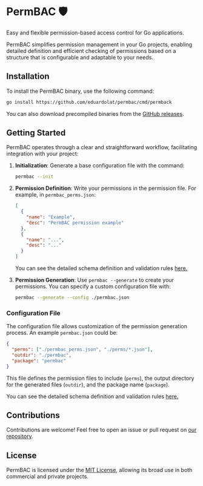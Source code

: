 # PermBAC 🛡️

Easy and flexible permission-based access control for Go applications.

PermBAC simplifies permission management in your Go projects, enabling detailed definition and efficient checking of permissions based on a structure that is configurable and adaptable to your needs.

## Installation

To install the PermBAC binary, use the following command:

```bash
go install https://github.com/eduardolat/permbac/cmd/permback
```

You can also download precompiled binaries from the [GitHub releases](https://github.com/eduardolat/permbac/releases).

## Getting Started

PermBAC operates through a clear and straightforward workflow, facilitating integration with your project:

1. **Initialization**: Generate a base configuration file with the command:

   ```bash
   permbac --init
   ```

2. **Permission Definition**: Write your permissions in the permission file. For example, in `permbac_perms.json`:

   ```json
   [
     {
       "name": "Example",
       "desc": "PermBAC permission example"
     },
     {
       "name": "...",
       "desc": "..."
     }
   ]
   ```

   You can see the detailed schema definition and validation rules [here.](internal/schema/perms.json)

3. **Permission Generation**: Use `permbac --generate` to create your permissions. You can specify a custom configuration file with:

   ```bash
   permbac --generate --config ./permbac.json
   ```

### Configuration File

The configuration file allows customization of the permission generation process. An example `permbac.json` could be:

```json
{
  "perms": ["./permbac_perms.json", "./perms/*.json"],
  "outdir": "./permbac",
  "package": "permbac"
}
```

This file defines the permission files to include (`perms`), the output directory for the generated files (`outdir`), and the package name (`package`).

You can see the detailed schema definition and validation rules [here.](internal/schema/config.json)

## Contributions

Contributions are welcome! Feel free to open an issue or pull request on [our repository](https://github.com/eduardolat/permbac).

## License

PermBAC is licensed under the [MIT License](https://opensource.org/licenses/MIT), allowing its broad use in both commercial and private projects.
